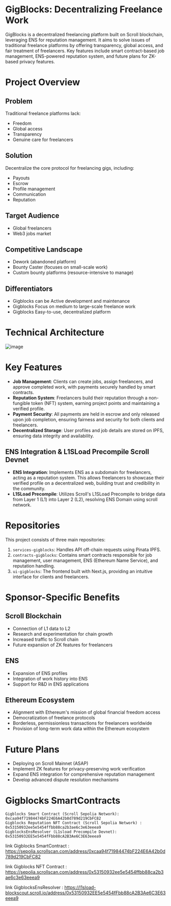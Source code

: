 # GigBlocks: Decentralizing Freelance Work

GigBlocks is a decentralized freelancing platform built on Scroll blockchain, leveraging ENS for reputation management. It aims to solve issues of traditional freelance platforms by offering transparency, global access, and fair treatment of freelancers. Key features include smart contract-based job management, ENS-powered reputation system, and future plans for ZK-based privacy features.

# Project Overview

## Problem

Traditional freelance platforms lack:

- Freedom
- Global access
- Transparency
- Genuine care for freelancers

## Solution

Decentralize the core protocol for freelancing gigs, including:

- Payouts
- Escrow
- Profile management
- Communication
- Reputation

## Target Audience

- Global freelancers
- Web3 jobs market

## Competitive Landscape
- Dework (abandoned platform)
- Bounty Caster (focuses on small-scale work)
- Custom bounty platforms (resource-intensive to manage)

## Differentiators 
- Gigblocks can be Active development and maintenance
- Gigblocks Focus on medium to large-scale freelance work
- Gigblocks Easy-to-use, decentralized platform

# Technical Architecture

![image](https://github.com/user-attachments/assets/f37a0e91-9105-4e80-a90f-660740b01d95)


# Key Features

- **Job Management**: Clients can create jobs, assign freelancers, and approve completed work, with payments securely handled by smart contracts.
- **Reputation System**: Freelancers build their reputation through a non-fungible token (NFT) system, earning project points and maintaining a verified profile.
- **Payment Security**: All payments are held in escrow and only released upon job completion, ensuring fairness and security for both clients and freelancers.
- **Decentralized Storage**: User profiles and job details are stored on IPFS, ensuring data integrity and availability.

## ENS Integration & L1SLoad Precompile Scroll Devnet

- **ENS Integration**: Implements ENS as a subdomain for freelancers, acting as a reputation system. This allows freelancers to showcase their verified profile on a decentralized web, building trust and credibility in the community.
- **L1SLoad Precompile**: Utilizes Scroll's L1SLoad Precompile to bridge data from Layer 1 (L1) into Layer 2 (L2), resolving ENS Domain using scroll network.

# Repositories

This project consists of three main repositories:

1. `services-gigblocks`: Handles API off-chain requests using Pinata IPFS.
2. `contracts-gigblocks`: Contains smart contracts responsible for job management, user management, ENS (Ethereum Name Service), and reputation handling.
3. `ui-gigblocks`: The frontend built with Next.js, providing an intuitive interface for clients and freelancers.

# Sponsor-Specific Benefits

## Scroll Blockchain
- Connection of L1 data to L2
- Research and experimentation for chain growth
- Increased traffic to Scroll chain
- Future expansion of ZK features for freelancers
## ENS
- Expansion of ENS profiles
- Integration of work history into ENS
- Support for R&D in ENS applications

## Ethereum Ecosystem
- Alignment with Ethereum's mission of global financial freedom access
- Democratization of freelance protocols
- Borderless, permissionless transactions for freelancers worldwide
- Provision of long-term work data within the Ethereum ecosystem


# Future Plans
- Deploying on Scroll Mainnet (ASAP)
- Implement ZK features for privacy-preserving work verification
- Expand ENS integration for comprehensive reputation management
- Develop advanced dispute resolution mechanisms

# Gigblocks SmartContracts

```
Gigblocks Smart Contract (Scroll Sepolia Network): 0xcaa94f71984474bF224E6A42b0d789d219CbFC82
Gigblocks Reputation NFT Contract (Scroll Sepolia Network) : 0x53150932ee5e5454ffbb88ca2b3ae6c3e63eeea9 
GigblocksEnsResolver (L1sload Precompile Devnet): 0x53150932EE5e5454fFbb88cA2B3Ae6C3E63eeea9
```

link Gigblocks SmartContract : https://sepolia.scrollscan.com/address/0xcaa94f71984474bF224E6A42b0d789d219CbFC82

link Gigblocks NFT Contract : https://sepolia.scrollscan.com/address/0x53150932ee5e5454ffbb88ca2b3ae6c3e63eeea9

link GigblocksEnsResolver : https://l1sload-blockscout.scroll.io/address/0x53150932EE5e5454fFbb88cA2B3Ae6C3E63eeea9


